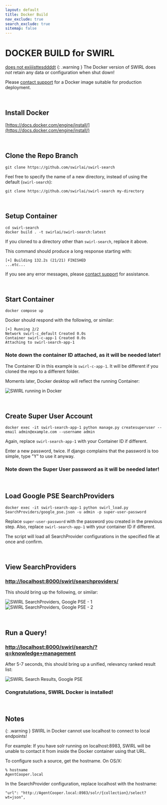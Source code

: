 ```yaml
---
layout: default
title: Docker Build
nav_exclude: true
search_exclude: true
sitemap: false
---
```


# DOCKER BUILD for SWIRL
[does not exiiiisttesddddt](https://docs.swirlaiconnect.com/does-not-exist)
{: .warning }
The Docker version of SWIRL does *not* retain any data or configuration when shut down!

Please [contact support](mailto:support@swirl.today) for a Docker image suitable for production deployment. 

<br/>

## Install Docker

[https://docs.docker.com/engine/install/](https://docs.docker.com/engine/install/)

<br/>

## Clone the Repo Branch

```
git clone https://github.com/swirlai/swirl-search
```

Feel free to specify the name of a new directory, instead of using the default (`swirl-search`):

```
git clone https://github.com/swirlai/swirl-search my-directory
```

<br/>

## Setup Container

```
cd swirl-search
docker build . -t swirlai/swirl-search:latest
```

If you cloned to a directory other than `swirl-search`, replace it above.

This command should produce a long response starting with:

```
[+] Building 132.2s (21/21) FINISHED
...etc...
```

If you see any error messages, please [contact support](mailto:support@swirl.today) for assistance.

<br/>

## Start Container

```
docker compose up
```

Docker should respond with the following, or similar:

```
[+] Running 2/2
Network swirl-c_default Created 0.0s
Container swirl-c-app-1 Created 0.0s
Attaching to swirl-search-app-1
```

### Note down the container ID attached, as it will be needed later!

The Container ID in this example is `swirl-c-app-1`. It will be different if you cloned the repo to a different folder.

Moments later, Docker desktop will reflect the running Container:

![SWIRL running in Docker](https://docs.swirl.today/images/swirl_docker.png)

<br/>

## Create Super User Account

```
docker exec -it swirl-search-app-1 python manage.py createsuperuser --email admin@example.com --username admin
```

Again, replace `swirl-search-app-1` with your Container ID if different. 

Enter a new password, twice. If django complains that the password is too simple, type "Y" to use it anyway. 

### Note down the Super User password as it will be needed later!

<br/>

## Load Google PSE SearchProviders

```
docker exec -it swirl-search-app-1 python swirl_load.py SearchProviders/google_pse.json -u admin -p super-user-password
```

Replace `super-user-password` with the password you created in the previous step. Also, replace `swirl-search-app-1` with your container ID if different. 

The script will load all SearchProvider configurations in the specified file at once and confirm.

<br/>

## View SearchProviders

### [http://localhost:8000/swirl/searchproviders/](http://localhost:8000/swirl/searchproviders/)

This should bring up the following, or similar:

![SWIRL SearchProviders, Google PSE - 1](https://raw.githubusercontent.com/wiki/swirlai/swirl-search/images/swirl_sp_pse-1.png)
![SWIRL SearchProviders, Google PSE - 2](https://raw.githubusercontent.com/wiki/swirlai/swirl-search/images/swirl_sp_pse-2.png)

<br/>

## Run a Query!

### [http://localhost:8000/swirl/search/?q=knowledge+management](http://localhost:8000/swirl/search/?q=knowledge+management)

After 5-7 seconds, this should bring up a unified, relevancy ranked result list:

![SWIRL Search Results, Google PSE](https://raw.githubusercontent.com/wiki/swirlai/swirl-search/images/swirl_results_mixed_1.png)

### Congratulations, SWIRL Docker is installed!

<br/>

## Notes

{: .warning }
SWIRL in Docker cannot use localhost to connect to local endpoints!

For example: If you have solr running on localhost:8983, SWIRL will be unable to contact it from inside the Docker container using that URL.

To configure such a source, get the hostname. On OS/X:

```
% hostname
AgentCooper.local
```

In the SearchProvider configuration, replace localhost with the hostname:

```
"url": "http://AgentCooper.local:8983/solr/{collection}/select?wt=json",
```
